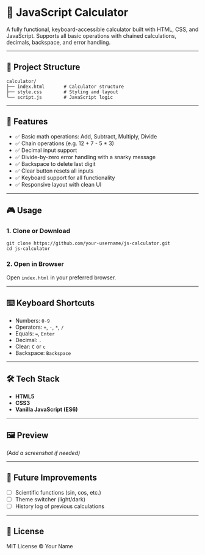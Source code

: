 # 🧮 JavaScript Calculator

A fully functional, keyboard-accessible calculator built with HTML, CSS, and JavaScript. Supports all basic operations with chained calculations, decimals, backspace, and error handling.

---

## 📁 Project Structure

```
calculator/
├── index.html       # Calculator structure
├── style.css        # Styling and layout
└── script.js        # JavaScript logic
```

---

## 🚀 Features

- ✅ Basic math operations: Add, Subtract, Multiply, Divide
- ✅ Chain operations (e.g. 12 + 7 - 5 * 3)
- ✅ Decimal input support
- ✅ Divide-by-zero error handling with a snarky message
- ✅ Backspace to delete last digit
- ✅ Clear button resets all inputs
- ✅ Keyboard support for all functionality
- ✅ Responsive layout with clean UI

---

## 🎮 Usage

### 1. Clone or Download

```
git clone https://github.com/your-username/js-calculator.git
cd js-calculator
```

### 2. Open in Browser

Open `index.html` in your preferred browser.

---

## ⌨️ Keyboard Shortcuts

- Numbers: `0-9`
- Operators: `+`, `-`, `*`, `/`
- Equals: `=`, `Enter`
- Decimal: `.`
- Clear: `C` or `c`
- Backspace: `Backspace`

---

## 🛠️ Tech Stack

- **HTML5**
- **CSS3**
- **Vanilla JavaScript (ES6)**

---

## 🖼️ Preview

*(Add a screenshot if needed)*

---

## 🧼 Future Improvements

- [ ] Scientific functions (sin, cos, etc.)
- [ ] Theme switcher (light/dark)
- [ ] History log of previous calculations

---

## 📄 License

MIT License © Your Name
